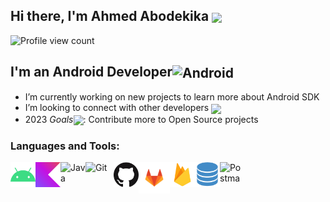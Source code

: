 ## Hi there, I'm Ahmed Abodekika <img align="center" src="https://media.giphy.com/media/yxicUANit7fTdEdZgr/giphy.gif" width="35">
<img src="https://komarev.com/ghpvc/?username=AkshayAshokCode&label=Profile%20views&color=1f6fea&style=plastic" alt="Profile view count"/>

## I'm an Android Developer<img align="center" alt="Android" width="55" src="https://media.giphy.com/media/Y4bzv6DYbYzy8jDnoW/giphy.gif"/>

- I’m currently working on new projects to learn more about  Android SDK
- I’m looking to connect with other developers <img align="center" src="https://media.giphy.com/media/h4NcajKbIjNMWp2zfM/giphy.gif" width="20">
- 2023 *Goals*<img align="center" src="https://media.giphy.com/media/UWyolgnwKnr8mfWZOY/giphy.gif" width="30">: Contribute more to Open Source projects



### Languages and Tools:
<p>
<img align="left" alt="Android" title="Android" width="40" height="40" src="https://raw.githubusercontent.com/github/explore/80688e429a7d4ef2fca1e82350fe8e3517d3494d/topics/android/android.png" />&nbsp;
<img align="left" alt="Kotlin" title="Kotlin" width="40" height="40" src="https://raw.githubusercontent.com/github/explore/80688e429a7d4ef2fca1e82350fe8e3517d3494d/topics/kotlin/kotlin.png" />&nbsp;
 <img align="left" alt="Java" title="Java" height="40" width="40" src="https://www.vectorlogo.zone/logos/java/java-icon.svg" />&nbsp;
 <img align="left" alt="Git" title="Git" width="45" height="45" src="https://www.vectorlogo.zone/logos/git-scm/git-scm-icon.svg"/>&nbsp;
 <img align="left" alt="GitHub" title="GitHub" width="40" height="40" src="https://raw.githubusercontent.com/github/explore/78df643247d429f6cc873026c0622819ad797942/topics/github/github.png" />&nbsp;
 <img align="left" alt="GitLab" title="GitLab" width="50" height="50" src="https://github.com/AkshayAshokCode/AkshayAshokCode/blob/main/icons/gitlab-icon-rgb.png" />&nbsp;
<img align="left" alt="Firebase" title="Firebase" width="40" height="40" src="https://raw.githubusercontent.com/github/explore/80688e429a7d4ef2fca1e82350fe8e3517d3494d/topics/firebase/firebase.png" />&nbsp;
<img align="left" alt="SQL" title="SQL" width="40" height="40" src="https://github.com/AkshayAshokCode/AkshayAshokCode/blob/main/icons/sql.png" />&nbsp;
<img align="left" alt="Postman" title="Postman" width="40" height="40" src="https://www.vectorlogo.zone/logos/getpostman/getpostman-icon.svg" />&nbsp;
</p>



